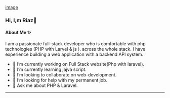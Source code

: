 



[image](https://github.com/Riaz711/Riaz711/assets/146711970/d5644998-055b-4b9e-bb35-95538101814e)
### Hi, I,m Riaz👋
#### About Me ✨ 
I am a passionate full-stack developer who is comfortable with php technologies (PHP with Larvel & js ). across the whole stack. I have experience building a web application with a backend API system.

- 🔭 I’m currently working on Full Stack website(Php with laravel).
- 🌱 I’m currently learning jajva script.
- 👯 I’m looking to collaborate on web-development.
- 🤔 I’m looking for help with my permanent job.
- 💬 Ask me about PHP & Laravel.
 --------------------------------------------------------------------------
  


